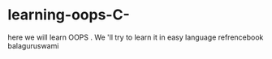 # learning-oops-C-
here we will learn OOPS . We 'll try to learn it in easy language refrencebook balaguruswami
